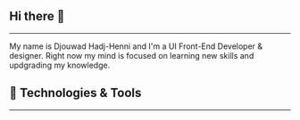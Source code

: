 ## Hi there 👋

_________________

My name is Djouwad Hadj-Henni and I'm a UI Front-End Developer & designer. Right now my mind is focused on learning new skills and updgrading my knowledge.

## 🔧 Technologies & Tools

_________________
